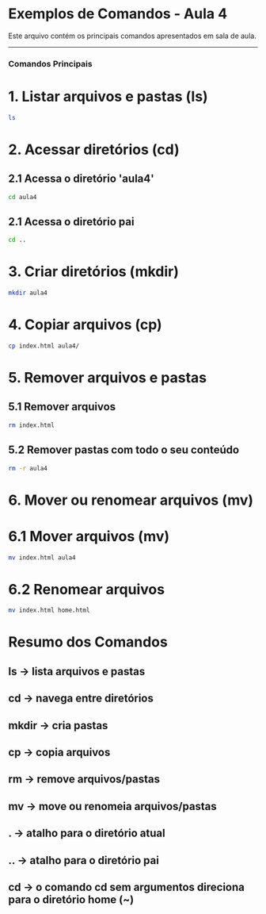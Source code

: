 # Exemplos de Comandos - Aula 4

Este arquivo contém os principais comandos apresentados em sala de aula.

---

### Comandos Principais


# 1. Listar arquivos e pastas (ls)
```bash
ls
```

# 2. Acessar diretórios (cd)
## 2.1 Acessa o diretório 'aula4'
```bash
cd aula4
```
## 2.1 Acessa o diretório pai
```bash
cd ..     
```
# 3. Criar diretórios (mkdir)
```bash
mkdir aula4
```

# 4. Copiar arquivos (cp)
```bash
cp index.html aula4/
```

# 5. Remover arquivos e pastas

## 5.1 Remover arquivos 
```bash
rm index.html
```

## 5.2 Remover pastas com todo o seu conteúdo
```bash
rm -r aula4
```

# 6. Mover ou renomear arquivos (mv)

# 6.1 Mover arquivos (mv)
```bash
mv index.html aula4
```

# 6.2 Renomear arquivos
```bash
mv index.html home.html
```

# Resumo dos Comandos

## ls -> lista arquivos e pastas

## cd -> navega entre diretórios

## mkdir -> cria pastas

## cp -> copia arquivos

## rm -> remove arquivos/pastas

## mv -> move ou renomeia arquivos/pastas

## . -> atalho para o diretório atual

## .. -> atalho para o diretório pai

## cd -> o comando cd sem argumentos direciona para o diretório home (~)
